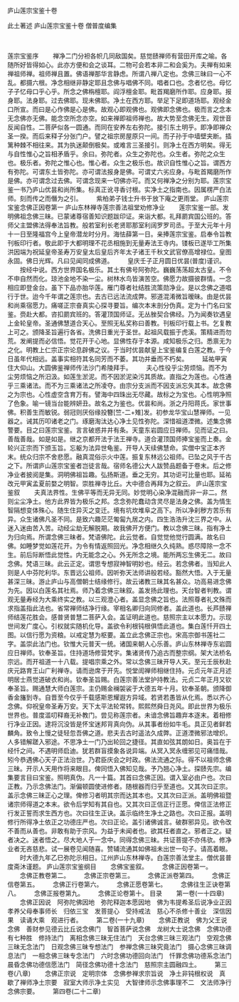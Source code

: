 <!-- { "loadSidebar": true } -->
庐山莲宗宝鉴十卷


此土著述
庐山莲宗宝鉴十卷
僧普度编集


　　

莲宗宝鉴序
　　禅净二门分袒各帜几同敌国矣。慈觉赜禅师有营田开库之喻。各随所好皆得如心。此亦方便和会之谈耳。二物可会若本非二和会奚为。夫禅有如来禅祖师禅。祖师禅且置。佛语禅那华言静虑。所谓八禅八定也。念佛三昧曰一心不乱。都摄六根。净念相继非静定耶且念佛与唱佛不同。唱者口也。念者忆也。母忆子子忆母口乎心乎。所念之佛栴檀耶。阎浮檀金耶。毗首羯磨所作耶。应身耶。报身耶。法身耶。过去佛耶。现未佛耶。净土在西方耶。举足下足即道场耶。观经金口所宣。而曰是心作佛是心是佛。故观心即观佛也。观佛即念佛也。极而言之念本无念佛亦无佛。能念空所念亦空。如来禅即祖师禅也。故大势至念佛无生。观世音反闻自性。二菩萨似各一圆通。而同在安养左右弥陀。接引东土明乎。即净即禅众圣一揆。而后来释子分张门户。譬之祖宗房屋原只一间。而子孙于中墙壁夹断。插篱种棘不相往来。其为执迷颠倒极矣。或难言三圣接引。则净土在西方明矣。得无与自性惟心之旨相矛盾乎。余曰。弥陀者。众生之弥陀也。众生者。弥陀之众生也。极乐者。弥陀之惟心也。惟心者。众生之极乐也。故识自性惟心之旨。谓西方有弥陀。可谓东土皆弥陀。亦可谓法报身是佛。可谓丈六劣应身。与毗首羯磨所作是佛。亦可谓念过去佛。可谓念现来一切佛亦可。而又何禅净之分别为耶。莲宗宝鉴一书乃庐山优昙和尚所集。标真正讹寻香讨根。实净土之指南也。因属楞严白法师。刻而传之而僭为之引。
　　紫柏弟子钱士升书于放下庵之更雨堂。
庐山莲宗宝鉴念佛正因卷第一
庐山东林禅寺莲宗善法祖堂劝修净业
　　莲宗宝鉴一部。发明佛祖念佛三昧。已蒙诸尊宿善知识题跋印证。来诣大都。礼拜罽宾国公班的。答师父主盟佛法得奉法旨教。般若室利长老贤耶那室利阔罗罗司丞。于至大元年十月十一日至隆福宫今上皇帝潜龙时分月。海怯薛第一日。亲捧莲宗宝鉴。启奉令旨教刊板印行者。敬此即于大都明理不花丞相施到无量寿法王寺内。镂板已遂毕工所集洪因端为祝延皇帝圣寿万安皇太后皇后齐年太子诸王千秋文武官僚高增禄位。皇图永固。佛日光辉。凡曰见闻同成佛道。
　　皇庆壬子正月圆日优昙(普度)谨识。
　　按经中说。西方世界国名极乐。其土有佛号阿弥陀。巍巍荡荡超太古皇。不令不申自然而化。琼池金地不染一尘。树林水鸟皆演苦空。佛愿力故摄彼群情。一念相应即登金台。虽下下品亦胎华莲。雁门尊者社结胜流策勋净业。是以念佛之道唱行于世。迨今千年谓之莲宗也。去古已远法流成弊。邪道混淆微旨暧昧。由是优昙和尚乘宿愿力。痛嗟正宗奋真实心探寻要旨。编次本末剖分伪真。定为十门名曰宝鉴。赍赴大都。咨扣罽宾班的。答灌顶国师证。无丛脞契合佛经。乃为闻奏钦遇皇上金轮皇帝。圣通佛慧道合天心。至照无私奖称曰善教。刊板印行载上书。乞复教上可之。颁降圣旨遍行各省。洗佛日重光于圣世。起祖风载振于虎溪。策精进而勿荒。发阐提而必信悟。觉花开于心地。显佛性存于本源。咸知极乐之归。悉禀无为之化。明教上仁宗正宗论息辟佛之议。于当时优昙献皇上宝鉴编复白莲之教。于今日虽年代相远。盖事实相符其名同芳而不萎。其功并垂而不朽矣。
　　延祐甲寅住大仰山。大圆佛鉴禅师传法沙门希陵拜手。
　　夫心性役乎尘劳烦恼。而不为尘劳烦恼之所汨汲。如莲生淤泥。而不因淤泥染污其质故。直指之为莲也。心性通乎三乘诸法。而不为三乘诸法之所凌夺。由宗分支派而不因支派忘失其本。故念佛之为宗也。心性虚空含育万有。譬海中四珠出无尽藏。故标之为宝也。心性明净照了色象。喻一镜当台能辨妍丑。故名之为鉴也。优昙和尚。浙之丹阳蒋氏。家世事佛。积善生而敏锐。弱冠则厌俗缘投簪[竺-二+雉]发。初参龙华宝山慧禅师。一见器之。诫其历叩诸老之门。琢磨淘汰达心净土见性弥陀。深惜祖道湮微。述集念佛警要。目之曰莲宗宝鉴。言言破惑井井有条。天童东岩圆应日禅师。见而证之曰。善哉善哉。如是如是。继之京都开法于法王禅寺。道合灌顶国师捧宝鉴而上奏。金轮兴正宗而下颁玉旨。忘躯为法异世龟鉴。开导人天续佛慧命。实僧中宝正本齐末。统众归宗不舍悲愿。融真混俗示火中莲。振复东林远公祖师。已坠之风于千古之下。所谓庐山莲宗宝鉴者岂徒言哉。宿师名德公大人跋赞品题备于卷末。后之修净业者披阅是集。洞明佛祖旨趣。弘扬斯道。垂之无穷。其功讵可比量也耶。延祐改元甲寅孟夏前婺之明智。崇胜禅寺比丘。大中德合再拜为之叙云。
庐山莲宗宝鉴叙
　　夫真法界性。生佛平等而无异无同。妙觉明心染净混融而非一非二。然则尘尘净土。他方此界皆为极乐之邦。念念弥陀蠢动含灵尽是法身之佛。盖为情生智隔想变体殊心。随生住异灭之变迁。境有坑坎堆阜之高下。所以净刹秽方苦乐有异。众生诸佛凡圣不同。是致六趣茫茫匍匐九居之内。四生浩浩升沈三界之中。从迷入迷由苦入苦。动经尘劫无解脱期。故我佛开方便门。教以念佛三昧。指有净土为归向焉。所谓念佛三昧者。梵语佛陀。此云觉者。自觉觉他觉行圆满。故名曰佛。如睡梦觉如莲花开。为令有情返照回光。净念相继久久纯熟。惑尽障除一念不生。前后际断悟此觉性。内无能念之心。外无所念之境。能所两忘生佛无二。故曰念佛。梵语三昧。此云正定。谓思专想寂神智明妙也。经云。若念佛者。当知此人则是人中芬陀利华。东晋远公祖师。因听弥天法师讲般若经。豁然大悟。入于无量甚深三昧。游止庐山与高僧朝士结缘修行。故云诸教三昧其名甚众。功高易进念佛为先。因以白莲名其社焉。师乃着念佛三昧叙。盖发扬此理也。天台智者判教。谓观无量寿经为大乘终实之教。以三观澄心者。盖显念佛之旨也。法照尊者礼文殊而求指盖指此法也。省常禅师结净行缘。宰相名卿归向同修者。盖此道也。长芦赜禅师结莲花胜会。感普贤普慧二菩萨入会。盖证明此道也。慈照宗主以本愿力。示现世间发广度心。引权就实随机化导。盖欲令利根钝根俱悟此道也。集白莲忏开四土图。以信行愿为资粮。以戒定慧为枢要。盖立此念佛正宗也。宋高宗御书莲社二字。盖崇此法门也。钦惟大元普天一统。诸国来朝人心乐善。庐山东林禅寺东岩圆应日禅师。钦奉圣旨。住持道场修营梵宇。集诸贤传乃追古而整宗纲。架大法桥名宗远。而开祖道一十八载。提唱宗乘之外。常以念佛三昧开导人天。至元壬辰秋赴庆元路育王山广利禅寺。请而逊席于开先。悦堂訚禅师相继住持。元贞元年正月述明居士燕觉道破衣和尚。钦奉圣旨赐。白莲宗善法堂护持教法。元贞二年正月又钦奉圣旨。赐通慧大师白莲宗。主仍赐金襕袈裟于大德五年十月。钦奉圣朝。颁降御香金旛到寺。自晋至今仅乎千载感斯恩耀遐方异域。若贤若愚皆从化焉。悉以齐心念佛。仰祝皇帝圣寿万安。天下太平法轮常转。熙熙然舜日尧风。即此世界为极乐世界也。普度滥叨释裔无补教门。尝见称莲宗者。未谙念佛旨趣弃本逐末。着相修行净业正因。逮将沉没皆是怀宝迷邦背真向伪。从其事者纷如牛毛。具正见者鲜若麟角。致令上慢之徒轻忽吾佛之道。悲夫去古时遥法久成弊。正道湮微邪法增炽。人多错解蹉入邪途。不思净土一门乃出轮回之捷径。其直如弦其朗如日。奥旨在于经忏之间。不遇明师启迪。犹若群盲摸象各说异端。从冥入冥永缠邪见可痛惜哉。矧今恭遇佛心天子正法治世。乃君臣庆会之时政。佛法流通之际。得不以祖师念佛三昧。开示人天用作将来眼目。俾同悟入佛知见哉。予乃翘心净土。探赜先宗。编集要言目曰宝鉴。照明真伪。凡一十篇。其首曰念佛正因。谓入室必由户也。次曰正教。乃示念佛法门。渐偏顿圆使进修者。随根器而归乎至道也。又其次曰正宗。盖示念佛三昧正心之理。俾修习者明其宗而达其本也。又其次曰正派。盖明佛祖暨诸宗师得道之本末。欲令后学知有其自也。又其次曰正信正行正愿。俾信正法修正行发正誓而求生西方也。次曰往生正诀。盖示临终生净土之路也。次曰正报。盖明修行所得净土依正之功德庄严也。次曰正论。盖引诸佛诚言。破群邪异见。欲令改不善而从善也。非敢有助于宗风。为益于未闻者也。欲其枉者直之。邪者正之。疑者决之。迷者悟之。尽大地人于一念中。同得念佛三昧。共证菩提不亦伟欤。修净业者无吝慈悲。试一展卷见闻随喜。赞辅流通其如佛祖未出世一句子。请高着眼。
　　时大德九年乙巳弥陀示相日。江州庐山东林禅寺。白莲宗善法堂主。僧优昙普度斋沐谨题。
庐山莲宗宝鉴纲目
　　念佛宝鉴叙。
　　念佛正因卷第一。
　　念佛正教卷第二。
　　念佛正宗卷第三。
　　念佛正派卷第四。
　　念佛正信卷第五。
　　念佛正行卷第六。
　　念佛正愿卷第七。
　　念佛往生正诀卷第八。
　　念佛正报卷第九。
　　念佛正论卷第十。
目录
　　第一卷(一十四章)
　　念佛正因说　阿弥陀佛因地　弥陀释迦本愿因地　佛为韦提希圣后说净业正因　孝养父母奉事师长　归依三宝　发菩提心　受持戒法　慈心不杀修十善业　深信因果　读诵大乘　观进行者。
　　第二卷(一十九章)
　　念佛正教说　佛为父王说念佛　善财参见德云比丘说念佛门　智首菩萨说念佛　龙树大士说念佛　念佛功德有七种胜　修持法门　离相念佛三昧无住法门　天台念佛三昧三观法门　空观念佛三昧无念法门　日观念佛三昧专想法门　参禅念佛三昧究竟法门　摄心念佛三昧调息法门　一相念佛三昧专念法门　六时念佛功德回向法门　忏罪念佛功德系念法门　晨昏念佛功德信愿法门　简径念佛功德十念法门　慈照宗主圆融四土。
　　第三卷(八章)
　　念佛正宗说　定明宗体　念佛参禅求宗旨说　净土非钝根权说　真歇了禅师净土宗要　寂室大师示净土实见　大智律师示念佛事理不二　文法师净行念佛宗要。
　　第四卷(二十二章)
